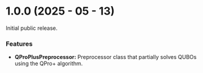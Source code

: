 # 1.0.0 (2025 - 05 - 13)

Initial public release.

### Features

* **QProPlusPreprocessor:** Preprocessor class that partially solves QUBOs using the QPro+ algorithm.